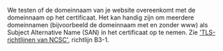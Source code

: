 We testen of de domeinnaam van je website overeenkomt met de domeinnaam op het certificaat. Het kan handig zijn om meerdere domeinnamen (bijvoorbeeld de domeinnaam met en zonder www) als Subject Alternative Name (SAN) in het certificaat op te nemen. Zie ['TLS-richtlijnen van NCSC'](https://www.ncsc.nl/actueel/whitepapers/ict-beveiligingsrichtlijnen-voor-transport-layer-security-tls.html), richtlijn B3-1.
